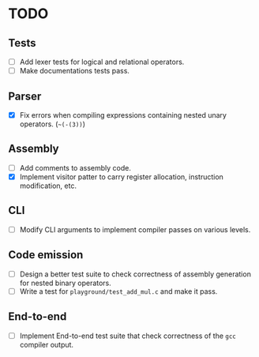 # TODO

## Tests 

- [ ] Add lexer tests for logical and relational operators. 
- [ ] Make documentations tests pass. 

## Parser

- [x] Fix errors when compiling expressions containing nested unary operators. (`~(-(3))`) 

## Assembly 

- [ ] Add comments to assembly code. 
- [x] Implement visitor patter to carry register allocation, instruction modification, etc. 

## CLI 

- [ ] Modify CLI arguments to implement compiler passes on various levels. 

## Code emission 

- [ ] Design a better test suite to check correctness of assembly generation for nested binary operators. 
- [ ] Write a test for `playground/test_add_mul.c` and make it pass. 

## End-to-end

- [ ] Implement End-to-end test suite that check correctness of the `gcc` compiler output.
